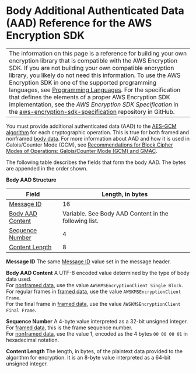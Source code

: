 # Body Additional Authenticated Data \(AAD\) Reference for the AWS Encryption SDK<a name="body-aad-reference"></a>


|  | 
| --- |
|  The information on this page is a reference for building your own encryption library that is compatible with the AWS Encryption SDK\. If you are not building your own compatible encryption library, you likely do not need this information\. To use the AWS Encryption SDK in one of the supported programming languages, see [Programming Languages](programming-languages.md)\. For the specification that defines the elements of a proper AWS Encryption SDK implementation, see the *AWS Encryption SDK Specification* in the [aws\-encryption\-sdk\-specification](https://github.com/awslabs/aws-encryption-sdk-specification) repository in GitHub\.  | 

You must provide additional authenticated data \(AAD\) to the [AES\-GCM algorithm](algorithms-reference.md) for each cryptographic operation\. This is true for both framed and nonframed [body data](message-format.md#body-structure)\. For more information about AAD and how it is used in Galois/Counter Mode \(GCM\), see [Recommendations for Block Cipher Modes of Operations: Galois/Counter Mode \(GCM\) and GMAC](https://nvlpubs.nist.gov/nistpubs/Legacy/SP/nistspecialpublication800-38d.pdf)\.

The following table describes the fields that form the body AAD\. The bytes are appended in the order shown\.


**Body AAD Structure**  

| Field | Length, in bytes | 
| --- | --- | 
| [Message ID](#body-aad-message-id) | 16 | 
| [Body AAD Content](#body-aad-content) | Variable\. See Body AAD Content in the following list\. | 
| [Sequence Number](#body-aad-sequence-number) | 4 | 
| [Content Length](#body-aad-content-length) | 8 | 

**Message ID**  <a name="body-aad-message-id"></a>
The same [Message ID](message-format.md#header-message-id) value set in the message header\.

**Body AAD Content**  <a name="body-aad-content"></a>
A UTF\-8 encoded value determined by the type of body data used\.  
For [nonframed data](message-format.md#body-no-framing), use the value `AWSKMSEncryptionClient Single Block`\.  
For regular frames in [framed data](message-format.md#body-framing), use the value `AWSKMSEncryptionClient Frame`\.  
For the final frame in [framed data](message-format.md#body-framing), use the value `AWSKMSEncryptionClient Final Frame`\.

**Sequence Number**  <a name="body-aad-sequence-number"></a>
A 4\-byte value interpreted as a 32\-bit unsigned integer\.  
For [framed data](message-format.md#body-framing), this is the frame sequence number\.  
For [nonframed data](message-format.md#body-no-framing), use the value 1, encoded as the 4 bytes `00 00 00 01` in hexadecimal notation\.

**Content Length**  <a name="body-aad-content-length"></a>
The length, in bytes, of the plaintext data provided to the algorithm for encryption\. It is an 8\-byte value interpreted as a 64\-bit unsigned integer\.